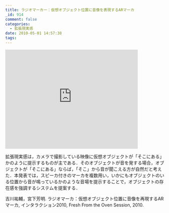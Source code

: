 ```yaml
---
title: ラジオマーカー：仮想オブジェクト位置に音像を表現するARマーカ
_id: 914
comment: false
categories:
  - 拡張現実感
date: 2010-05-01 14:57:38
tags:
---
```



<iframe width="420" height="315" src="https://www.youtube.com/embed/MvyQmyapAZA" frameborder="0" allowfullscreen></iframe>

<!--more-->
拡張現実感は，カメラで撮影している映像に仮想オブジェクトが「そこにある」かのように提示するものが主である．そのオブジェクトが音を発する場合，オブジェクトが「そこにある」ならば，「そこ」から音が聞こえる方が自然だと考えた．本発表では，スピーカ付きのマーカを複数用い，いかにもオブジェクトのいる位置から音が鳴っているかのような音場を提示することで，オブジェクトの存在感を強調するシステムを提案する．

吉川祐輔，宮下芳明. ラジオマーカ：仮想オブジェクト位置に音像を再現するARマーカ, インタラクション2010, Fresh From the Oven Session, 2010.
